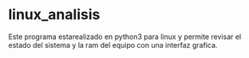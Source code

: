 # linux_analisis
Este programa estarealizado en python3 para linux y permite revisar el estado del sistema y la ram del equipo con una interfaz grafica.
